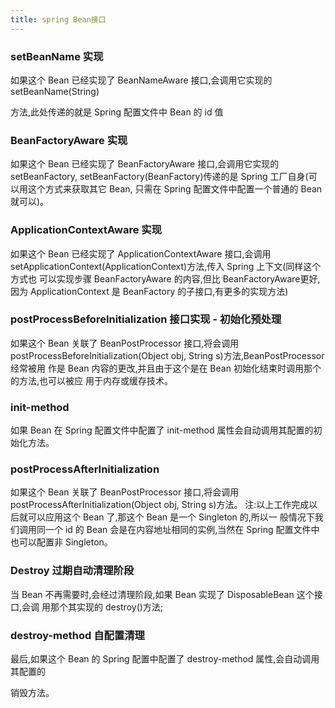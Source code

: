 ```yaml
---
title: spring Bean接口
---
```

### setBeanName 实现

如果这个 Bean 已经实现了 BeanNameAware 接口,会调用它实现的 setBeanName(String)

方法,此处传递的就是 Spring 配置文件中 Bean 的 id 值

### BeanFactoryAware 实现

如果这个 Bean 已经实现了 BeanFactoryAware 接口,会调用它实现的 setBeanFactory,
setBeanFactory(BeanFactory)传递的是 Spring 工厂自身(可以用这个方式来获取其它 Bean,
只需在 Spring 配置文件中配置一个普通的 Bean 就可以)。

### ApplicationContextAware 实现

如果这个 Bean 已经实现了 ApplicationContextAware 接口,会调用
setApplicationContext(ApplicationContext)方法,传入 Spring 上下文(同样这个方式也
可以实现步骤 BeanFactoryAware 的内容,但比 BeanFactoryAware更好,因为 ApplicationContext 是 BeanFactory 的子接口,有更多的实现方法)

### postProcessBeforeInitialization 接口实现 - 初始化预处理

如果这个 Bean 关联了 BeanPostProcessor 接口,将会调用
postProcessBeforeInitialization(Object obj, String s)方法,BeanPostProcessor 经常被用
作是 Bean 内容的更改,并且由于这个是在 Bean 初始化结束时调用那个的方法,也可以被应
用于内存或缓存技术。

### init-method

如果 Bean 在 Spring 配置文件中配置了 init-method 属性会自动调用其配置的初始化方法。

### postProcessAfterInitialization

如果这个 Bean 关联了 BeanPostProcessor 接口,将会调用
postProcessAfterInitialization(Object obj, String s)方法。
注:以上工作完成以后就可以应用这个 Bean 了,那这个 Bean 是一个 Singleton 的,所以一
般情况下我们调用同一个 id 的 Bean 会是在内容地址相同的实例,当然在 Spring 配置文件中
也可以配置非 Singleton。

### Destroy 过期自动清理阶段

当 Bean 不再需要时,会经过清理阶段,如果 Bean 实现了 DisposableBean 这个接口,会调
用那个其实现的 destroy()方法;

### destroy-method 自配置清理

最后,如果这个 Bean 的 Spring 配置中配置了 destroy-method 属性,会自动调用其配置的

销毁方法。

